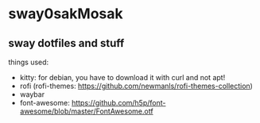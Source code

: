 # sway0sakMosak
sway dotfiles and stuff
---
things used:
- kitty: for debian, you have to download it with curl and not apt!
- rofi (rofi-themes: https://github.com/newmanls/rofi-themes-collection)
- waybar
- font-awesome: https://github.com/h5p/font-awesome/blob/master/FontAwesome.otf

